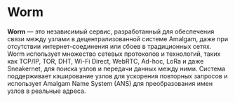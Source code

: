 # Worm
**Worm** — это независимый сервис, разработанный для обеспечения связи между узлами в децентрализованной системе Amalgam, даже при отсутствии интернет-соединения или сбоев в традиционных сетях. Worm использует множество сетевых протоколов и технологий, таких как TCP/IP, TOR, DHT, Wi-Fi Direct, WebRTC, Ad-hoc, LoRa и даже Sneakernet, для поиска узлов и передачи данных между ними. Система поддерживает кэширование узлов для ускорения повторных запросов и использует Amalgam Name System (ANS) для преобразования имен узлов в реальные адреса.